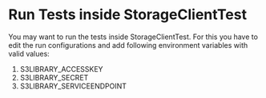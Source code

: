 # Run Tests inside StorageClientTest

You may want to run the tests inside StorageClientTest. For this you have to edit the run configurations and add
following environment variables with valid values:

1. S3LIBRARY_ACCESSKEY
2. S3LIBRARY_SECRET
3. S3LIBRARY_SERVICEENDPOINT